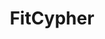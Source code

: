 ---
layout: category
title: FitCypher
category: fitcypher
description: Articles about the FitCypher Health and Exercise Tracker
---